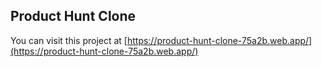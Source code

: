 ## Product Hunt Clone

You can visit this project at [https://product-hunt-clone-75a2b.web.app/](https://product-hunt-clone-75a2b.web.app/)
